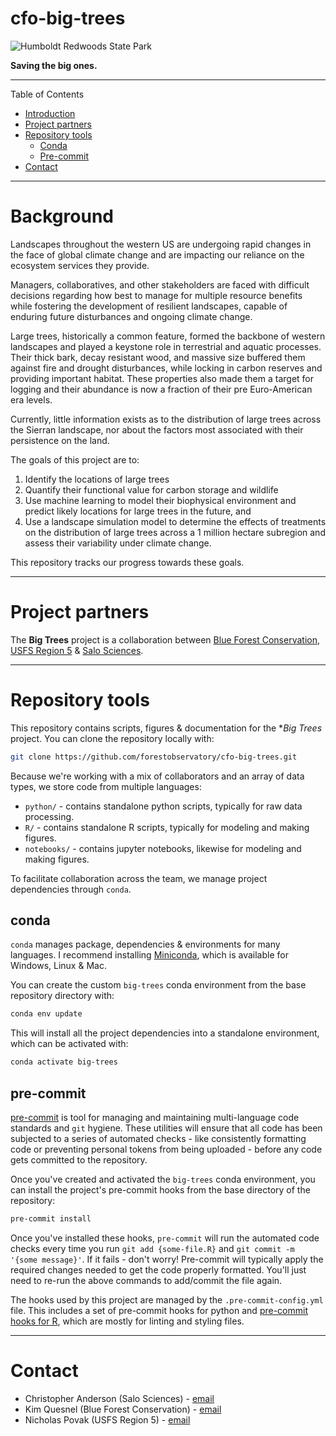 # cfo-big-trees

![Humboldt Redwoods State Park](https://salo.ai/assets/gallery/salo-forests-03.jpg)

**Saving the big ones.**

---

Table of Contents

- [Introduction](#introduction)
- [Project partners](#project-partners)
- [Repository tools](#repository-tools)
    - [Conda](#conda)
    - [Pre-commit](#pre-commit)
- [Contact](#contact)

---

# Background

Landscapes throughout the western US are undergoing rapid changes in the face of global climate change and are impacting our reliance on the ecosystem services they provide. 

Managers, collaboratives, and other stakeholders are faced with difficult decisions regarding how best to manage for multiple resource benefits while fostering the development of resilient landscapes, capable of enduring future disturbances and ongoing climate change.

Large trees, historically a common feature, formed the backbone of western landscapes and played a keystone role in terrestrial and aquatic processes. Their thick bark, decay resistant wood, and massive size buffered them against fire and drought disturbances, while locking in carbon reserves and providing important habitat. These properties also made them a target for logging and their abundance is now a fraction of their pre Euro-American era levels. 

Currently, little information exists as to the distribution of large trees across the Sierran landscape, nor about the factors most associated with their persistence on the land. 

The goals of this project are to: 

1. Identify the locations of large trees
1. Quantify their functional value for carbon storage and wildlife
1. Use machine learning to model their biophysical environment and predict likely locations for large trees in the future, and
1. Use a landscape simulation model to determine the effects of treatments on the distribution of large trees across a 1 million hectare subregion and assess their variability under climate change.

This repository tracks our progress towards these goals.

---

# Project partners

The **Big Trees** project is a collaboration between [Blue Forest Conservation](https://www.blueforest.org/), [USFS Region 5](https://www.fs.usda.gov/r5) & [Salo Sciences](https://salo.ai).

---

# Repository tools

This repository contains scripts, figures & documentation for the **Big Trees* project. You can clone the repository locally with:

```bash
git clone https://github.com/forestobservatory/cfo-big-trees.git
```

Because we're working with a mix of collaborators and an array of data types, we store code from multiple languages:

- `python/` - contains standalone python scripts, typically for raw data processing.
- `R/` - contains standalone R scripts, typically for modeling and making figures.
- `notebooks/` - contains jupyter notebooks, likewise for modeling and making figures.

To facilitate collaboration across the team, we manage project dependencies through `conda`. 

## conda

`conda` manages package, dependencies & environments for many languages. I recommend installing [Miniconda](https://docs.conda.io/en/latest/miniconda.html), which is available for Windows, Linux & Mac.

You can create the custom `big-trees` conda environment from the base repository directory with:

```bash
conda env update
```

This will install all the project dependencies into a standalone environment, which can be activated with:

```bash
conda activate big-trees
```

## pre-commit

[pre-commit](https://pre-commit.com/) is tool for managing and maintaining multi-language code standards and `git` hygiene. These utilities will ensure that all code has been subjected to a series of automated checks - like consistently formatting code or preventing personal tokens from being uploaded - before any code gets committed to the repository.

Once you've created and activated the `big-trees` conda environment, you can install the project's pre-commit hooks from the base directory of the repository:

```bash
pre-commit install
```

Once you've installed these hooks, `pre-commit` will run the automated code checks every time you run `git add {some-file.R}` and `git commit -m '{some message}'`. If it fails - don't worry! Pre-commit will typically apply the required changes needed to get the code properly formatted. You'll just need to re-run the above commands to add/commit the file again.

The hooks used by this project are managed by the `.pre-commit-config.yml` file. This includes a set of pre-commit hooks for python and [pre-commit hooks for R](https://www.rdocumentation.org/packages/precommithooks), which are mostly for linting and styling files.

---

# Contact

- Christopher Anderson (Salo Sciences) - [email](mailto:cba@salo.ai)
- Kim Quesnel (Blue Forest Conservation) - [email](kim@blueforest.org)
- Nicholas Povak (USFS Region 5) - [email](mailto:nicholas.povak@usda.gov)
